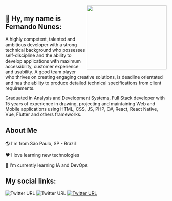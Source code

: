 <img align="right" width="250" height="200" src="https://media2.giphy.com/media/Wj7lNjMNDxSmc/giphy.gif">


## 👋  Hy, my name is Fernando Nunes:  

A highly competent, talented and ambitious developer with a strong technical background who possesses self-discipline and the ability to develop applications with maximum accessibility, customer experience and usability. A good team player who thrives on creating engaging creative solutions, is deadline orientated and has the ability to produce detailed technical specifications from client requirements.

Graduated in Analysis and Development Systems, Full Stack developer with 15 years of experience in drawing, projecting and maintaining Web and Mobile applications using HTML, CSS, JS,  PHP, C#, React, React Native, Vue, Flutter and others frameworks.


## About Me

🌎 I'm from São Paulo, SP - Brazil

❤️ I love learning new technologies

🌱 I'm currently learning IA and DevOps

## My social links:

![Twitter URL](https://img.shields.io/twitter/url?color=%2300FFFF&label=linkedin&logo=linkedin&style=for-the-badge&url=https://www.linkedin.com/in/13nunes/) ![Twitter URL](https://img.shields.io/twitter/url?color=red&label=Website&logo=github&style=for-the-badge&url=https://13nunes.github.io/fernandonunes/) [![Twitter URL](https://img.shields.io/twitter/url?color=%231E90FF&label=Twitter&logo=twitter&style=for-the-badge&url=https://twitter.com/fernandonunesti)](https://twitter.com/fernandonunesti)


